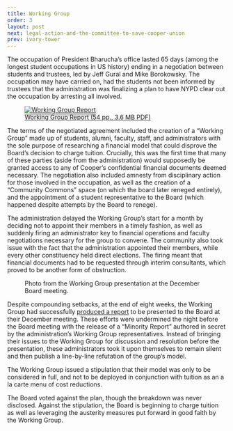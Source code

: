 ```yaml
---
title: Working Group
order: 3
layout: post
next: legal-action-and-the-committee-to-save-cooper-union
prev: ivory-tower
---
```

 
The occupation of President Bharucha’s office lasted 65 days (among the longest student occupations in US history) ending in a negotiation between students and trustees, led by Jeff Gural and Mike Borokowsky. The occupation may have carried on, had the students not been informed by trustees that the administration was finalizing a plan to have NYPD clear out the occupation by arresting all involved. 

<figure class="pull-right">
	<a href="http://cooper.edu/sites/default/files/uploads/assets/site/files/2013/WrkingGrpRpt_1212.pdf">
		<img src="{{site.baseurl}}/img/workinggroup-report.jpg" alt="Working Group Report" style="box-shadow:0 5px 5px rgba(0,0,0,.25)">
		<figcaption>Working Group Report (54 pp., 3.6 MB PDF)</figcaption>
	</a>
</figure>

The terms of the negotiated agreement included the creation of a “Working Group” made up of students, alumni, faculty, staff, and administrators with the sole purpose of researching a financial model that could disprove the Board’s decision to charge tuition. Crucially, this was the first time that many of these parties (aside from the administration) would supposedly be granted access to any of Cooper’s confidential financial documents deemed necessary. The negotiation also included amnesty from disciplinary action for those involved in the occupation, as well as the creation of a “Community Commons” space (on which the board later reneged entirely), and the appointment of a student representative to the Board (which happened despite attempts by the Board to renege).

The administration delayed the Working Group’s start for a month by deciding not to appoint their members in a timely fashion, as well as suddenly firing an administrator key to financial operations and faculty negotiations necessary for the group to convene. The community also took issue with the fact that the administration appointed their members, while every other constituency held direct elections. The firing meant that financial documents had to be requested through interim consultants, which proved to be another form of obstruction.

<figure class="pull-left">
	<img src="{{site.baseurl}}/img/december-board-meeting.jpg" alt="">
	<figcaption>Photo from the Working Group presentation at the December Board meeting.</figcaption>
</figure>

Despite compounding setbacks, at the end of eight weeks, the Working Group had successfully <a href="http://cooper.edu/sites/default/files/uploads/assets/site/files/2013/WrkingGrpRpt_1212.pdf">produced a report</a> to be presented to the Board at their December meeting. These efforts were undermined the night before the Board meeting with the release of a “Minority Report” authored in secret by the administration’s Working Group representatives. Instead of bringing their issues to the Working Group for discussion and resolution before the presentation, these administrators took it upon themselves to remain silent and then publish a line-by-line refutation of the group’s model.

The Working Group issued a stipulation that their model was only to be considered in full, and not to be deployed in conjunction with tuition as an a la carte menu of cost reductions.

The Board voted against the plan, though the breakdown was never disclosed. Against the stipulation, the Board is beginning to charge tuition as well as leveraging the austerity measures put forward in good faith by the Working Group.